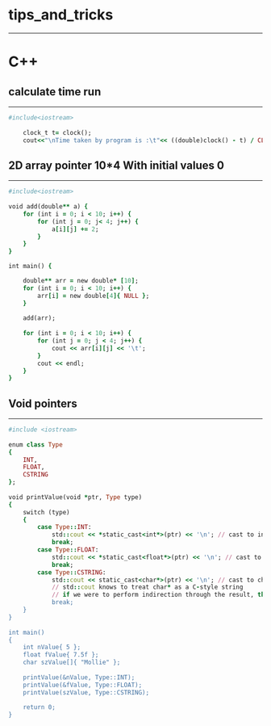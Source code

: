 # tips_and_tricks


__________________________________________
#  C++

## calculate time run
________________________________________
```ruby
#include<iostream>
  
	clock_t t= clock();                                                                         //start
	cout<<"\nTime taken by program is :\t"<< ((double)clock() - t) / CLOCKS_PER_SEC << " sec\n";//stop
``` 
## 2D array pointer 10*4 With initial values 0
________________________________________
```ruby
#include<iostream>
  
void add(double** a) {
	for (int i = 0; i < 10; i++) {
		for (int j = 0; j< 4; j++) {
			a[i][j] += 2;
		}
	}
}

int main() {

	double** arr = new double* [10];
	for (int i = 0; i < 10; i++) {
		arr[i] = new double[4]{ NULL };
	}
	
	add(arr);
	
	for (int i = 0; i < 10; i++) {
		for (int j = 0; j < 4; j++) {
			cout << arr[i][j] << '\t';
		}
		cout << endl;
	}
}
``` 
## Void pointers
________________________________________
```ruby
#include <iostream>
 
enum class Type
{
    INT,
    FLOAT,
    CSTRING
};
 
void printValue(void *ptr, Type type)
{
    switch (type)
    {
        case Type::INT:
            std::cout << *static_cast<int*>(ptr) << '\n'; // cast to int pointer and perform indirection
            break;
        case Type::FLOAT:
            std::cout << *static_cast<float*>(ptr) << '\n'; // cast to float pointer and perform indirection
            break;
        case Type::CSTRING:
            std::cout << static_cast<char*>(ptr) << '\n'; // cast to char pointer (no indirection)
            // std::cout knows to treat char* as a C-style string
            // if we were to perform indirection through the result, then we'd just print the single char that ptr is pointing to
            break;
    }
}
 
int main()
{
    int nValue{ 5 };
    float fValue{ 7.5f };
    char szValue[]{ "Mollie" };
 
    printValue(&nValue, Type::INT);
    printValue(&fValue, Type::FLOAT);
    printValue(szValue, Type::CSTRING);
 
    return 0;
}
``` 

